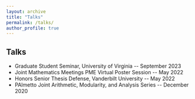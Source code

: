 ```yaml
---
layout: archive
title: "Talks"
permalink: /talks/
author_profile: true
---
```


## Talks

- Graduate Student Seminar, University of Virginia -- September 2023
- Joint Mathematics Meetings PME Virtual Poster Session -- May 2022
- Honors Senior Thesis Defense, Vanderbilt University -- May 2022
- PAlmetto Joint Arithmetic, Modularity, and Analysis Series -- December 2020
